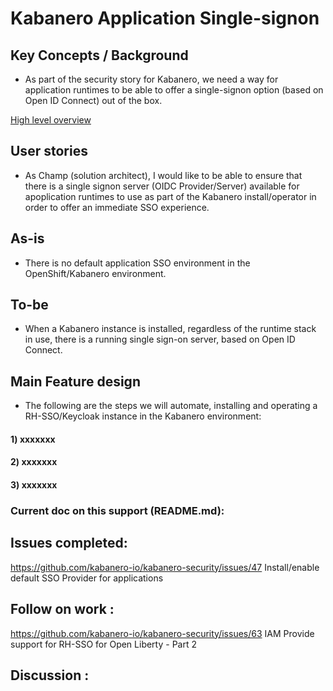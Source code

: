 # Kabanero Application  Single-signon

## Key Concepts / Background
- As part of the security story for Kabanero, we need a way for application runtimes to be able to offer a single-signon option (based on Open ID Connect) out of the box.

[High level overview](../design/kabanero_app_sso.pdf)

## User stories
- As Champ (solution architect), I would like to be able to ensure that there is a single signon server (OIDC Provider/Server) available for apoplication runtimes to use as part of the Kabanero install/operator in order to offer an immediate SSO experience.

## As-is

- There is no default application SSO environment in the OpenShift/Kabanero environment.

## To-be
- When a Kabanero instance is installed, regardless of the runtime stack in use, there is a running single sign-on server, based on Open ID Connect.

## Main Feature design

- The following are the steps we will automate, installing and operating a RH-SSO/Keycloak instance in the Kabanero environment:
#### 1) xxxxxxx

#### 2) xxxxxxx

#### 3) xxxxxxx

### Current doc on this support (README.md):

## Issues completed:
https://github.com/kabanero-io/kabanero-security/issues/47   Install/enable default SSO Provider for applications

## Follow on work :
https://github.com/kabanero-io/kabanero-security/issues/63  IAM Provide support for RH-SSO for Open Liberty - Part 2

## Discussion :
